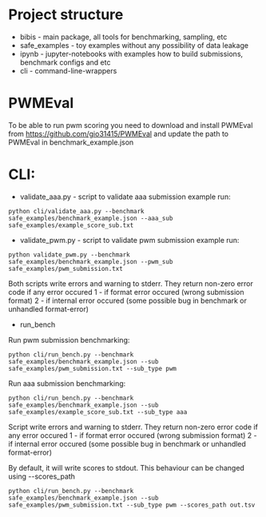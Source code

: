 # Project structure

* bibis - main package, all tools for benchmarking, sampling, etc
* safe_examples - toy examples without any possibility of data leakage
* ipynb - jupyter-notebooks with examples how to build submissions, benchmark configs and etc
* cli - command-line-wrappers

# PWMEval

To be able to run pwm scoring you need to download and install PWMEval from https://github.com/gio31415/PWMEval
and update the path to PWMEval in benchmark_example.json

# CLI: 

* validate_aaa.py - script to validate aaa submission 
example run:
```console
python cli/validate_aaa.py --benchmark safe_examples/benchmark_example.json --aaa_sub safe_examples/example_score_sub.txt 
```

* validate_pwm.py - script to validate pwm submission 
example run:
```console
python validate_pwm.py --benchmark safe_examples/benchmark_example.json --pwm_sub safe_examples/pwm_submission.txt 
```

Both scripts write errors and warning to stderr. They return non-zero error code if any error occured
1 - if format error occured (wrong submission format)
2 - if internal error occured (some possible bug in benchmark or unhandled format-error)

* run_bench

Run pwm submission benchmarking:

```console
python cli/run_bench.py --benchmark safe_examples/benchmark_example.json --sub safe_examples/pwm_submission.txt --sub_type pwm
```

Run aaa submission benchmarking:

```console
python cli/run_bench.py --benchmark safe_examples/benchmark_example.json --sub safe_examples/example_score_sub.txt --sub_type aaa
```

Script write errors and warning to stderr. They return non-zero error code if any error occured
1 - if format error occured (wrong submission format)
2 - if internal error occured (some possible bug in benchmark or unhandled format-error)

By default, it will write scores to stdout. This behaviour can be changed using --scores_path

```console
python cli/run_bench.py --benchmark safe_examples/benchmark_example.json --sub safe_examples/pwm_submission.txt --sub_type pwm --scores_path out.tsv
```